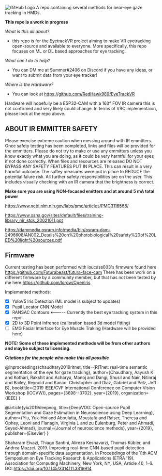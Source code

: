 ![GitHub Logo](/images/logo.png)
A repo containing several methods for near-eye gaze tracking in HMDs.

**This repo is a work in progress**

*What is this all about?*

- this repo is for the EyetrackVR project aiming to make VR eyetracking open-source and available to everyone. More specifically, this repo focuses on ML or DL based approaches for eye tracking.

*What can I do to help?* 

- You can DM me at Summer#2406 on Discord if you have any ideas, or want to submit data from your eye tracker!

*Where is the Hardware?*

- You can look at https://github.com/RedHawk989/EyeTrackVR

Hardware will hopefully be a ESP32-CAM with a 160° FOV IR camera this is not confirmed and very likely could change. In terms of VRC implementaion, please look at the repo above. 

## ABOUT IR EMMITTER SAFETY
Please exercise extreme caution when messing around with IR emmitters.
Once safety testing has been completed, links and files will be provided for the emmitters. Please do not try to make or use any emmitters unless you know exactly what you are doing, as it could be very harmful for your eyes if not done correctly. 
When files and resources are released DO NOT BYPASS ANY SAFETY FEATURES PUT IN PLACE. This can result in a very harmful outcome. 
The saftey measures were put in place to REDUCE the potential falure risk. All further safety responsibilities are on the user.
This includes visually checking with an IR camera that the brightness is correct.

**Make sure you are using NON-focused emitters and at around 5 mA total power**

https://www.ncbi.nlm.nih.gov/labs/pmc/articles/PMC3116568/

https://www.osha.gov/sites/default/files/training-library_nir_stds_20021011.ppt

https://dammedia.osram.info/media/bin/osram-dam-2496608/AN002_Details%20on%20photobiological%20safety%20of%20LED%20light%20sources.pdf

## Firmware
Current testing has been performed with loucass003's firmware found here https://github.com/Futurabeast/futura-face-cam
There has been work on a different firmware by a community member, but that has not been tested by me here https://github.com/lorow/OpenIris

Implemented methods:
- [X] YoloV5 Iris Detection (ML model is subject to updates)
- [X] Pupil Locator CNN Model  
- [X] RANSAC Contours <----- Currently the best eye tracking system in this repo
- [X] 2D to 3D Point Infrence (calibration based 3d model fitting)
- [ ] EMG Facial Interface for Eye Muscle Traking (Hardware will be provided here) 

**NOTE: Some of these implemented methods will be from other authors and maybe subject to licensing.**






***Citations for the people who make this all possible***

@inproceedings{chaudhary2019ritnet,
  title={RITnet: real-time semantic segmentation of the eye for gaze tracking},
  author={Chaudhary, Aayush K and Kothari, Rakshit and Acharya, Manoj and Dangi, Shusil and Nair, Nitinraj and Bailey, Reynold and Kanan, Christopher and Diaz, Gabriel and Pelz, Jeff B},
  booktitle={2019 IEEE/CVF International Conference on Computer Vision Workshop (ICCVW)},
  pages={3698--3702},
  year={2019},
  organization={IEEE}
}

@article{yiu2019deepvog,
  title={DeepVOG: Open-source Pupil Segmentation and Gaze Estimation in Neuroscience using Deep Learning},
  author={Yiu, Yuk-Hoi and Aboulatta, Moustafa and Raiser, Theresa and Ophey, Leoni and Flanagin, Virginia L and zu Eulenburg, Peter and Ahmadi, Seyed-Ahmad},
  journal={Journal of neuroscience methods},
  year={2019},
  publisher={Elsevier}
}

Shaharam Eivazi, Thiago Santini, Alireza Keshavarzi, Thomas Kübler, and Andrea Mazzei. 2019.
Improving real-time CNN-based pupil detection through domain-specific data augmentation.
In Proceedings of the 11th ACM Symposium on Eye Tracking Research & Applications (ETRA ’19).
Association for Computing Machinery, New York, NY, USA, Article 40, 1–6.
DOI:https://doi.org/10.1145/3314111.3319914




